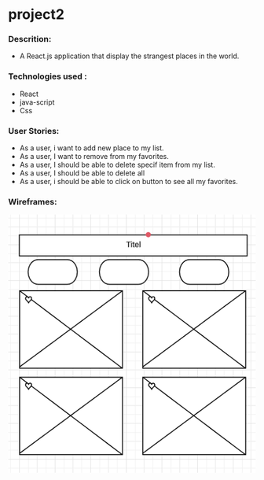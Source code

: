 # project2

### Descrition:
- A React.js application that display the strangest places in the world.
### Technologies used :
- React
- java-script
- Css
### User Stories:
- As a user, i want to add new place to my list.
- As a user, I want to remove from my favorites.
- As a user, I should be able to delete specif item from my list.
- As a user, I should be able to delete all
- As a user, i should be able to click on button to see all my favorites.
### Wireframes:
![wireframes](/photo.PNG)
